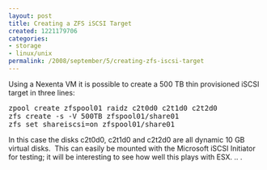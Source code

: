 ```yaml
---
layout: post
title: Creating a ZFS iSCSI Target
created: 1221179706
categories:
- storage
- linux/unix
permalink: /2008/september/5/creating-zfs-iscsi-target
---
```

<p>Using a Nexenta VM it is possible to create a 500 TB thin provisioned iSCSI target in three lines:</p>
<pre>
zpool create zfspool01 raidz c2t0d0 c2t1d0 c2t2d0
zfs create -s -V 500TB zfspool01/share01
zfs set shareiscsi=on zfspool01/share01</pre>
<div>In this case the disks c2t0d0,&nbsp;c2t1d0 and&nbsp;c2t2d0 are all dynamic 10 GB virtual disks. &nbsp;This can easily be mounted with the Microsoft iSCSI Initiator for testing; it will be interesting to see how well this plays with ESX. .. .</div>
<p>&nbsp;</p>
